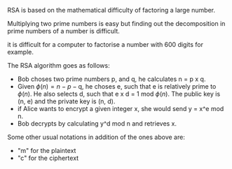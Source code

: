 RSA is based on the mathematical difficulty of factoring a large number. 

Multiplying two prime numbers is easy but finding out the decomposition in prime numbers of a number is difficult.

it is difficult for a computer to factorise a number with 600 digits for example.

The RSA algorithm goes as follows:
- Bob choses two prime numbers p, and q, he calculates n = p x q.
- Given _ϕ_(_n_) = _n_ − _p_ − q, he choses e, such that e is relatively prime to _ϕ_(_n_). He also selects d, such that e x d = 1 mod _ϕ_(_n_). The public key is (n, e) and the private key is (n, d).
- if Alice wants to encrypt a given integer x, she would send y = x^e mod n.
- Bob decrypts by calculating y^d mod n and retrieves x.

Some other usual notations in addition of the ones above are:
- "m" for the plaintext
- "c" for the ciphertext

